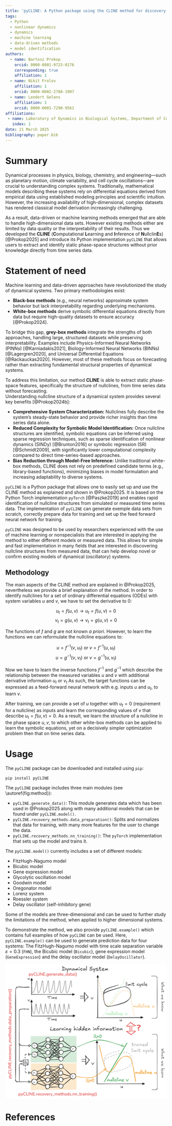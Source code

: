 ```yaml
---
title: 'pyCLINE: A Python package using the CLINE method for discovery of nullcline structures in oscillatory dynamics'
tags:
  - Python
  - nonlinear dynamics
  - dynamics
  - machine learning
  - data-driven methods
  - model identification
authors:
  - name: Bartosz Prokop
    orcid: 0000-0001-9723-0176
    corresponding: true
    affiliation: 1
  - name: Nikit Frolov 
    affiliation: 1
    orcid: 0000-0002-2788-1907
  - name: Lendert Gelens
    affiliation: 1
    orcid: 0000-0001-7290-9561
affiliations:
 - name: Laboratory of Dynamics in Biological Systems, Department of Cellular and Molecular Medicine, KU Leuven
   index: 1
date: 21 March 2025
bibliography: paper.bib
---
```


# Summary

Dynamical processes in physics, biology, chemistry, and engineering—such as planetary motion, climate variability, and cell cycle oscillations—are crucial to understanding complex systems. 
Traditionally, mathematical models describing these systems rely on differential equations derived from empirical data using established modeling principles and scientific intuition. 
However, the increasing availability of high-dimensional, complex datasets has rendered classical model derivation increasingly challenging.

As a result, data-driven or machine learning methods emerged that are able to handle high-dimensional data sets. 
However existing methods either are limited by data quality or the interpretability of their results. 
Thus we developed the **CLINE** (**C**omputational **L**earning and **I**nference of **N**ullclin**E**s) [@Prokop2025] and introduce its Python implementation `pyCLINE` that allows users to extract and identify static phase-space structures without prior knowledge directly from time series data.  

# Statement of need

Machine learning and data-driven approaches have revolutionized the study of dynamical systems. Two primary methodologies exist:

- **Black-box methods** (e.g., neural networks) approximate system behavior but lack interpretability regarding underlying mechanisms.
- **White-box methods** derive symbolic differential equations directly from data but require high-quality datasets to ensure accuracy [@Prokop2024].

To bridge this gap, **grey-box methods** integrate the strengths of both approaches, handling large, structured datasets while preserving interpretability. Examples include Physics-Informed Neural Networks (PINNs) [@Karniadakis2021], Biology-Informed Neural Networks (BINNs) [@Lagergren2020], and Universal Differential Equations [@Rackauckas2020]. However, most of these methods focus on forecasting rather than extracting fundamental structural properties of dynamical systems.

To address this limitation, our method **CLINE** is able to extract static phase-space features, specifically the structure of nullclines, from time series data without forecasting.  
Understanding nullcline structure of a dynamical system provides several key benefits [@Prokop2024b]:

- **Comprehensive System Characterization:** Nullclines fully describe the system’s steady-state behavior and provide richer insights than time series data alone.
- **Reduced Complexity for Symbolic Model Identification:** Once nullcline structures are identified, symbolic equations can be inferred using sparse regression techniques, such as sparse identification of nonlinear dynamics (SINDy) [@Brunton2016] or symbolic regression (SR) [@Schmidt2009], with significantly lower computational complexity compared to direct time-series-based approaches.
- **Bias Reduction through Model-Free Inference:** Unlike traditional white-box methods, CLINE does not rely on predefined candidate terms (e.g., library-based functions), minimizing biases in model formulation and increasing adaptability to diverse systems.

`pyCLINE` is a Python package that allows one to easily set up and use the CLINE method as explained and shown in @Prokop2025. It is based on the Python Torch implementation `pyTorch` [@Paszke2019] and enables rapid identification of nullcline structures from simulated or measured time series data. 
The implementation of `pyCLINE` can generate exemple data sets from scratch, correctly prepare data for training and set up the feed forward neural network for training. 

`pyCLINE` was designed to be used by researchers experienced with the use of machine learning or nonspecialists that are interested in applying the method to either different models or measured data. 
This allows for simple and fast implementation in many fields that are interested in discovering nullcline structures from measured data, that can help develop novel or confirm existing models of dynamical (oscillatory) systems.

## Methodology

The main aspects of the CLINE method are explained in @Prokop2025, nevertheless we provide a brief explanation of the method. 
In order to identify nullclines for a set of ordinary differential equations (ODEs) with system variables $u$ and $v$, we have to set the derivative to 0: 

$$
u_t = f(u,v) \rightarrow u_t = f(u,v)=0
$$
$$    
v_t = g(u,v) \rightarrow v_t = g(u,v)=0
$$

The functions of $f$ and $g$ are not known *a priori*.
However, to learn the functions we can reformulate the nullcline equations to:

$$
u = f^{-1}(v,u_t)\text{ or } v = f^{-1}(u,u_t)
$$
$$
u = g^{-1}(v,v_t)\text{ or } v = g^{-1}(u,v_t)
$$

Now we have to learn the inverse functions $f^{-1}$ and $g^{-1}$ which describe the relationship between the measured variables $u$ and $v$ with additional derivative information $u_t$ or $v_t$
As such, the target functions can be expressed as a feed-forward neural network with e.g. inputs $u$ and $u_t$, to learn $v$. 

After training, we can provide a set of $u$ together with $u_t=0$ (requirement for a nullcline) as inputs and learn the corresponding values of $v$ that describe $u_t = f(u,v)=0$.
As a result, we learn the structure of a nullcline in the phase space $u,v$, to which other white-box methods can be applied to learn the symbolic equations, yet on a decisively simpler optimization problem then that on time series data.

# Usage

The `pyCLINE` package can be downloaded and installed using `pip`:

    pip install pyCLINE

The `pyCLINE` package includes three main modules (see \autoref{fig:method}): 

 - `pyCLINE.generate_data()`: This module generates data which has been used in @Prokop2025 along with many additional models that can be found under `pyCLINE.model()`.
 - `pyCLINE.recovery_methods.data_preparation()`: Splits and normalizes that data for training, with many more features for the user to change the data.
 - `pyCLINE.recovery_methods.nn_training()`: The `pyTorch` implementation that sets up the model and trains it.

The `pyCLINE.model()` currently includes a set of different models: 

 - FitzHugh-Nagumo model
 - Bicubic model
 - Gene expression model
 - Glycolytic oscillation model
 - Goodwin model
 - Oregonator model
 - Lorenz system
 - Roessler system
 - Delay oscillator (self-inhibitory gene)

Some of the models are three-dimensional and can be used to further study the limitations of the method, when applied to higher dimensional systems.

To demonstrate the method, we also provide `pyCLINE.example()` which contains full examples of how `pyCLINE` can be used.
Here, `pyCLINE.example()` can be used to generate prediction data for four systems: The FitzHugh-Nagumo model with time scale separation variable $\varepsilon=0.3$ (`FHN`), the Bicubic model (`Bicubic`), gene expression model (`GeneExpression`) and the delay oscillator model (`DelayOscillator`).

![The method CLINE explained by using Figure 1 from @Prokop2025. In red the main modules of the `pyCLINE` package are shown. \label{fig:method}](figures/introduction_manuscript_1.png)


# References
